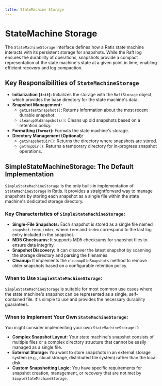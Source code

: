 ```yaml
---
title: StateMachine Storage
---
```


# StateMachine Storage

The `StateMachineStorage` interface defines how a Ratis state machine interacts with its persistent storage for snapshots. While the Raft log ensures the durability of operations, snapshots provide a compact representation of the state machine's state at a given point in time, enabling efficient recovery and log compaction.

## Key Responsibilities of `StateMachineStorage`

*   **Initialization (`init`):** Initializes the storage with the `RaftStorage` object, which provides the base directory for the state machine's data.
*   **Snapshot Management:**
    *   `getLatestSnapshot()`: Returns information about the most recent durable snapshot.
    *   `cleanupOldSnapshots()`: Cleans up old snapshots based on a retention policy.
*   **Formatting (`format`):** Formats the state machine's storage.
*   **Directory Management (Optional):**
    *   `getSnapshotDir()`: Returns the directory where snapshots are stored.
    *   `getTmpDir()`: Returns a temporary directory for in-progress snapshot operations.

## SimpleStateMachineStorage: The Default Implementation

`SimpleStateMachineStorage` is the only built-in implementation of `StateMachineStorage` in Ratis. It provides a straightforward way to manage snapshots by storing each snapshot as a single file within the state machine's dedicated storage directory.

### Key Characteristics of `SimpleStateMachineStorage`:

*   **Single-File Snapshots:** Each snapshot is stored as a single file named `snapshot.term_index`, where `term` and `index` correspond to the last log entry included in the snapshot.
*   **MD5 Checksums:** It supports MD5 checksums for snapshot files to ensure data integrity.
*   **Snapshot Discovery:** It can discover the latest snapshot by scanning the storage directory and parsing the filenames.
*   **Cleanup:** It implements the `cleanupOldSnapshots` method to remove older snapshots based on a configurable retention policy.

### When to Use `SimpleStateMachineStorage`:

`SimpleStateMachineStorage` is suitable for most common use cases where the state machine's snapshot can be represented as a single, self-contained file. It's simple to use and provides the necessary durability guarantees.

### When to Implement Your Own `StateMachineStorage`:

You might consider implementing your own `StateMachineStorage` if:

*   **Complex Snapshot Layout:** Your state machine's snapshot consists of multiple files or a complex directory structure that cannot be easily managed as a single file.
*   **External Storage:** You want to store snapshots in an external storage system (e.g., cloud storage, distributed file system) rather than the local disk.
*   **Custom Snapshotting Logic:** You have specific requirements for snapshot creation, management, or recovery that are not met by `SimpleStateMachineStorage`.
